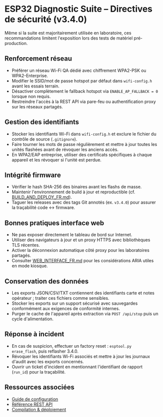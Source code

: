 # ESP32 Diagnostic Suite – Directives de sécurité (v3.4.0)

Même si la suite est majoritairement utilisée en laboratoire, ces recommandations limitent l'exposition lors des tests de
matériel pré-production.

## Renforcement réseau
- Préférer un réseau Wi-Fi QA dédié avec chiffrement WPA2-PSK ou WPA2-Enterprise.
- Modifier le SSID/mot de passe hotspot par défaut dans `wifi-config.h` avant les essais terrain.
- Désactiver complètement le fallback hotspot via `ENABLE_AP_FALLBACK = 0` lorsque non requis.
- Restreindre l'accès à la REST API via pare-feu ou authentification proxy sur les réseaux partagés.

## Gestion des identifiants
- Stocker les identifiants Wi-Fi dans `wifi-config.h` et exclure le fichier du contrôle de source (`.gitignore`).
- Faire tourner les mots de passe régulièrement et mettre à jour toutes les unités flashées avant de révoquer les anciens accès.
- En WPA2/EAP entreprise, utiliser des certificats spécifiques à chaque appareil et les révoquer si l'unité est perdue.

## Intégrité firmware
- Vérifier le hash SHA-256 des binaires avant les flashs de masse.
- Maintenir l'environnement de build à jour et reproductible (cf. [BUILD_AND_DEPLOY_FR.md](BUILD_AND_DEPLOY_FR.md)).
- Taguer les releases avec des tags Git annotés (ex. `v3.4.0`) pour assurer la traçabilité code ↔ firmware.

## Bonnes pratiques interface web
- Ne pas exposer directement le tableau de bord sur Internet.
- Utiliser des navigateurs à jour et un proxy HTTPS avec bibliothèques TLS récentes.
- Activer la déconnexion automatique côté proxy pour les laboratoires partagés.
- Consulter [WEB_INTERFACE_FR.md](WEB_INTERFACE_FR.md) pour les considérations ARIA utiles en mode kiosque.

## Conservation des données
- Les exports JSON/CSV/TXT contiennent des identifiants carte et notes opérateur ; traiter ces fichiers comme sensibles.
- Stocker les exports sur un support sécurisé avec sauvegardes conformément aux exigences de conformité internes.
- Purger le cache de l'appareil après extraction via `POST /api/stop` puis un cycle d'alimentation.

## Réponse à incident
- En cas de suspicion, effectuer un factory reset : `esptool.py erase_flash`, puis reflasher 3.4.0.
- Révoquer les identifiants Wi-Fi associés et mettre à jour les journaux d'audit avec les exports concernés.
- Ouvrir un ticket d'incident en mentionnant l'identifiant de rapport (`run_id`) pour la traçabilité.

## Ressources associées
- [Guide de configuration](CONFIG_FR.md)
- [Référence REST API](API_REFERENCE_FR.md)
- [Compilation & déploiement](BUILD_AND_DEPLOY_FR.md)
